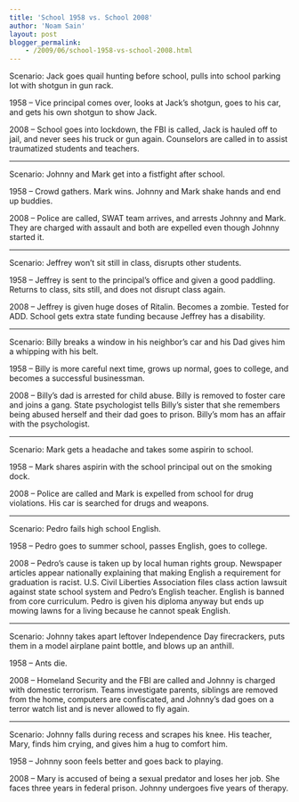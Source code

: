 ```yaml
---
title: 'School 1958 vs. School 2008'
author: 'Noam Sain'
layout: post
blogger_permalink:
    - /2009/06/school-1958-vs-school-2008.html
---
```


Scenario: Jack goes quail hunting before school, pulls into school parking lot with shotgun in gun rack.  
  
1958 – Vice principal comes over, looks at Jack’s shotgun, goes to his car, and gets his own shotgun to show Jack.

2008 – School goes into lockdown, the FBI is called, Jack is hauled off to jail, and never sees his truck or gun again. Counselors are called in to assist traumatized students and teachers.

- - - - - -

Scenario: Johnny and Mark get into a fistfight after school.

1958 – Crowd gathers. Mark wins. Johnny and Mark shake hands and end up buddies.

2008 – Police are called, SWAT team arrives, and arrests Johnny and Mark. They are charged with assault and both are expelled even though Johnny started it.

- - - - - -

Scenario: Jeffrey won’t sit still in class, disrupts other students.

1958 – Jeffrey is sent to the principal’s office and given a good paddling. Returns to class, sits still, and does not disrupt class again.

2008 – Jeffrey is given huge doses of Ritalin. Becomes a zombie. Tested for ADD. School gets extra state funding because Jeffrey has a disability.

- - - - - -

Scenario: Billy breaks a window in his neighbor’s car and his Dad gives him a whipping with his belt.

1958 – Billy is more careful next time, grows up normal, goes to college, and becomes a successful businessman.

2008 – Billy’s dad is arrested for child abuse. Billy is removed to foster care and joins a gang. State psychologist tells Billy’s sister that she remembers being abused herself and their dad goes to prison. Billy’s mom has an affair with the psychologist.

- - - - - -

Scenario: Mark gets a headache and takes some aspirin to school.

1958 – Mark shares aspirin with the school principal out on the smoking dock.

2008 – Police are called and Mark is expelled from school for drug violations. His car is searched for drugs and weapons.

- - - - - -

Scenario: Pedro fails high school English.

1958 – Pedro goes to summer school, passes English, goes to college.

2008 – Pedro’s cause is taken up by local human rights group. Newspaper articles appear nationally explaining that making English a requirement for graduation is racist. U.S. Civil Liberties Association files class action lawsuit against state school system and Pedro’s English teacher. English is banned from core curriculum. Pedro is given his diploma anyway but ends up mowing lawns for a living because he cannot speak English.

- - - - - -

Scenario: Johnny takes apart leftover Independence Day firecrackers, puts them in a model airplane paint bottle, and blows up an anthill.

1958 – Ants die.

2008 – Homeland Security and the FBI are called and Johnny is charged with domestic terrorism. Teams investigate parents, siblings are removed from the home, computers are confiscated, and Johnny’s dad goes on a terror watch list and is never allowed to fly again.

- - - - - -

Scenario: Johnny falls during recess and scrapes his knee. His teacher, Mary, finds him crying, and gives him a hug to comfort him.

1958 – Johnny soon feels better and goes back to playing.

2008 – Mary is accused of being a sexual predator and loses her job. She faces three years in federal prison. Johnny undergoes five years of therapy.